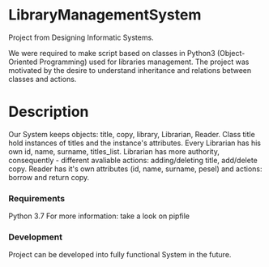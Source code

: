 # LibraryManagementSystem
Project from Designing Informatic Systems.

We were required to make script based on classes in Python3 (Object-Oriented Programming) used for libraries management. The project was motivated by the desire to understand inheritance and relations between classes and actions.

# Description

Our System keeps objects: title, copy, library, Librarian, Reader. 
Class title hold instances of titles and the instance's attributes.
Every Librarian has his own id, name, surname, titles_list. 
Librarian has more authority, consequently - different avaliable actions: adding/deleting title,  add/delete copy. Reader has it's own attributes (id, name, surname, pesel) and actions: borrow and return copy.

### Requirements
Python 3.7 
For more information: take a look on pipfile 

### Development
Project can be developed into fully functional System in the future.

